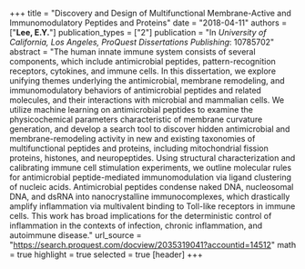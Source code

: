 +++
title = "Discovery and Design of Multifunctional Membrane-Active and Immunomodulatory Peptides and Proteins"
date = "2018-04-11"
authors = ["**Lee, E.Y.**"]
publication_types = ["2"]
publication = "In *University of California, Los Angeles, ProQuest Dissertations Publishing*: 10785702"
abstract = "The human innate immune system consists of several components, which include antimicrobial peptides, pattern-recognition receptors, cytokines, and immune cells. In this dissertation, we explore unifying themes underlying the antimicrobial, membrane remodeling, and immunomodulatory behaviors of antimicrobial peptides and related molecules, and their interactions with microbial and mammalian cells. We utilize machine learning on antimicrobial peptides to examine the physicochemical parameters characteristic of membrane curvature generation, and develop a search tool to discover hidden antimicrobial and membrane-remodeling activity in new and existing taxonomies of multifunctional peptides and proteins, including mitochondrial fission proteins, histones, and neuropeptides. Using structural characterization and calibrating immune cell stimulation experiments, we outline molecular rules for antimicrobial peptide-mediated immunomodulation via ligand clustering of nucleic acids. Antimicrobial peptides condense naked DNA, nucleosomal DNA, and dsRNA into nanocrystalline immunocomplexes, which drastically amplify inflammation via multivalent binding to Toll-like receptors in immune cells. This work has broad implications for the deterministic control of inflammation in the contexts of infection, chronic inflammation, and autoimmune disease."
url_source = "https://search.proquest.com/docview/2035319041?accountid=14512"
math = true
highlight = true
selected = true
[header]
+++